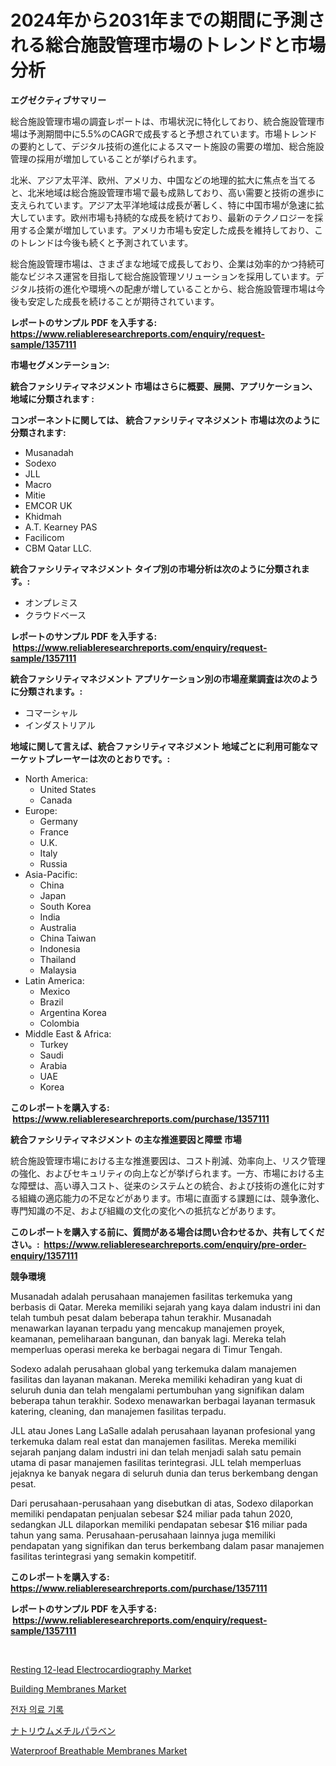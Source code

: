 <p><h1>2024年から2031年までの期間に予測される総合施設管理市場のトレンドと市場分析</h1></p><p><strong>エグゼクティブサマリー</strong></p>
<p><p>総合施設管理市場の調査レポートは、市場状況に特化しており、統合施設管理市場は予測期間中に5.5%のCAGRで成長すると予想されています。市場トレンドの要約として、デジタル技術の進化によるスマート施設の需要の増加、総合施設管理の採用が増加していることが挙げられます。</p><p>北米、アジア太平洋、欧州、アメリカ、中国などの地理的拡大に焦点を当てると、北米地域は総合施設管理市場で最も成熟しており、高い需要と技術の進歩に支えられています。アジア太平洋地域は成長が著しく、特に中国市場が急速に拡大しています。欧州市場も持続的な成長を続けており、最新のテクノロジーを採用する企業が増加しています。アメリカ市場も安定した成長を維持しており、このトレンドは今後も続くと予測されています。</p><p>総合施設管理市場は、さまざまな地域で成長しており、企業は効率的かつ持続可能なビジネス運営を目指して総合施設管理ソリューションを採用しています。デジタル技術の進化や環境への配慮が増していることから、総合施設管理市場は今後も安定した成長を続けることが期待されています。</p></p>
<p><strong>レポートのサンプル PDF を入手する: <a href="https://www.reliableresearchreports.com/enquiry/request-sample/1357111">https://www.reliableresearchreports.com/enquiry/request-sample/1357111</a></strong></p>
<p><strong>市場セグメンテーション:</strong></p>
<p><strong> 統合ファシリティマネジメント 市場はさらに概要、展開、アプリケーション、地域に分類されます :</strong></p>
<p><strong>コンポーネントに関しては、 統合ファシリティマネジメント 市場は次のように分類されます: &nbsp;</strong></p>
<p><ul><li>Musanadah</li><li>Sodexo</li><li>JLL</li><li>Macro</li><li>Mitie</li><li>EMCOR UK</li><li>Khidmah</li><li>A.T. Kearney PAS</li><li>Facilicom</li><li>CBM Qatar LLC.</li></ul></p>
<p><strong> 統合ファシリティマネジメント タイプ別の市場分析は次のように分類されます。:</strong></p>
<p><ul><li>オンプレミス</li><li>クラウドベース</li></ul></p>
<p><strong>レポートのサンプル PDF を入手する: &nbsp;<a href="https://www.reliableresearchreports.com/enquiry/request-sample/1357111">https://www.reliableresearchreports.com/enquiry/request-sample/1357111</a></strong></p>
<p><strong> 統合ファシリティマネジメント アプリケーション別の市場産業調査は次のように分類されます。:</strong></p>
<p><ul><li>コマーシャル</li><li>インダストリアル</li></ul></p>
<p><strong>地域に関して言えば、統合ファシリティマネジメント 地域ごとに利用可能なマーケットプレーヤーは次のとおりです。:</strong></p>
<p><ul>
    <li>
        North America:
        <ul>
            <li>United States</li>
            <li>Canada</li>
        </ul>
    </li>
    <li>
        Europe:
        <ul>
            <li>Germany</li>
            <li>France</li>
            <li>U.K.</li>
            <li>Italy</li>
            <li>Russia</li>
        </ul>
    </li>
    <li>
        Asia-Pacific:
        <ul>
            <li>China</li>
            <li>Japan</li>
            <li>South Korea</li>
            <li>India</li>
            <li>Australia</li>
            <li>China Taiwan</li>
            <li>Indonesia</li>
            <li>Thailand</li>
            <li>Malaysia</li>
        </ul>
    </li>
    <li>
        Latin America:
        <ul>
            <li>Mexico</li>
            <li>Brazil</li>
            <li>Argentina Korea</li>
            <li>Colombia</li>
        </ul>
    </li>
    <li>
        Middle East & Africa:
        <ul>
            <li>Turkey</li>
            <li>Saudi</li>
            <li>Arabia</li>
            <li>UAE</li>
            <li>Korea</li>
        </ul>
    </li>
    </ul></p>
<p><strong>このレポートを購入する: &nbsp;<a href="https://www.reliableresearchreports.com/purchase/1357111">https://www.reliableresearchreports.com/purchase/1357111</a></strong></p>
<p><strong>統合ファシリティマネジメント の主な推進要因と障壁 市場</strong></p>
<p><p>統合施設管理市場における主な推進要因は、コスト削減、効率向上、リスク管理の強化、およびセキュリティの向上などが挙げられます。一方、市場における主な障壁は、高い導入コスト、従来のシステムとの統合、および技術の進化に対する組織の適応能力の不足などがあります。市場に直面する課題には、競争激化、専門知識の不足、および組織の文化の変化への抵抗などがあります。</p></p>
<p><strong>このレポートを購入する前に、質問がある場合は問い合わせるか、共有してください。:&nbsp; <a href="https://www.reliableresearchreports.com/enquiry/pre-order-enquiry/1357111">https://www.reliableresearchreports.com/enquiry/pre-order-enquiry/1357111</a></strong></p>
<p><strong>競争環境</strong></p>
<p><p>Musanadah adalah perusahaan manajemen fasilitas terkemuka yang berbasis di Qatar. Mereka memiliki sejarah yang kaya dalam industri ini dan telah tumbuh pesat dalam beberapa tahun terakhir. Musanadah menawarkan layanan terpadu yang mencakup manajemen proyek, keamanan, pemeliharaan bangunan, dan banyak lagi. Mereka telah memperluas operasi mereka ke berbagai negara di Timur Tengah.</p><p>Sodexo adalah perusahaan global yang terkemuka dalam manajemen fasilitas dan layanan makanan. Mereka memiliki kehadiran yang kuat di seluruh dunia dan telah mengalami pertumbuhan yang signifikan dalam beberapa tahun terakhir. Sodexo menawarkan berbagai layanan termasuk katering, cleaning, dan manajemen fasilitas terpadu.</p><p>JLL atau Jones Lang LaSalle adalah perusahaan layanan profesional yang terkemuka dalam real estat dan manajemen fasilitas. Mereka memiliki sejarah panjang dalam industri ini dan telah menjadi salah satu pemain utama di pasar manajemen fasilitas terintegrasi. JLL telah memperluas jejaknya ke banyak negara di seluruh dunia dan terus berkembang dengan pesat.</p><p>Dari perusahaan-perusahaan yang disebutkan di atas, Sodexo dilaporkan memiliki pendapatan penjualan sebesar $24 miliar pada tahun 2020, sedangkan JLL dilaporkan memiliki pendapatan sebesar $16 miliar pada tahun yang sama. Perusahaan-perusahaan lainnya juga memiliki pendapatan yang signifikan dan terus berkembang dalam pasar manajemen fasilitas terintegrasi yang semakin kompetitif.</p></p>
<p><strong>このレポートを購入する: &nbsp; <a href="https://www.reliableresearchreports.com/purchase/1357111">https://www.reliableresearchreports.com/purchase/1357111</a></strong></p>
<p><strong>レポートのサンプル PDF を入手する: &nbsp;<a href="https://www.reliableresearchreports.com/enquiry/request-sample/1357111">https://www.reliableresearchreports.com/enquiry/request-sample/1357111</a></strong><strong></strong></p>
<p>&nbsp;</p>
<p><p><a href="https://issuu.com/reportprime-2/docs/resting-12-lead-electrocardiography-market-size-20">Resting 12-lead Electrocardiography Market</a></p><p><a href="https://github.com/fiixsa/Market-Research-Report-List-1/blob/main/building-membranes-market.md">Building Membranes Market</a></p><p><a href="https://github.com/bvubpqd5241630/Market-Research-Report-List-1/blob/main/9888802193364.md">전자 의료 기록</a></p><p><a href="https://github.com/xemfu2379520/Market-Research-Report-List-1/blob/main/2756165193580.md">ナトリウムメチルパラベン</a></p><p><a href="https://github.com/Airanohannonzb68e5pb53oc1/Market-Research-Report-List-1/blob/main/waterproof-breathable-membranes-market.md">Waterproof Breathable Membranes Market</a></p></p>
